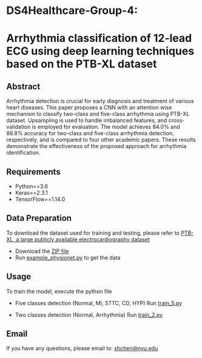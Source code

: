# DS4Healthcare-Group-4: 
# Arrhythmia classification of 12-lead ECG using deep learning techniques based on the PTB-XL dataset

## Abstract
Arrhythmia detection is crucial for early diagnosis and treatment of various heart diseases. This paper proposes a CNN with an attention wise mechanism to classify two-class and five-class arrhythmia using PTB-XL dataset. Upsampling is used to handle imbalanced features, and cross-validation is employed for evaluation. The model achieves 84.0% and 88.8% accuracy for two-class and five-class arrhythmia detection, respectively, and is compared to four other academic papers. These results demonstrate the effectiveness of the proposed approach for arrhythmia identification.

<!-- ![img](https://github.com/Bettycxh/DS4Healthcare-Group-4/blob/main/architecture.png) -->


## Requirements
- Python==3.6
- Keras==2.3.1
- TensorFlow==1.14.0

## Data Preparation
To download the dataset used for training and testing, please refer to [PTB-XL, a large publicly available electrocardiography dataset](https://physionet.org/content/ptb-xl/1.0.1/)

- Download the [ZIP file](https://physionet.org/static/published-projects/ptb-xl/ptb-xl-a-large-publicly-available-electrocardiography-dataset-1.0.1.zip)
- Run [example_physionet.py](https://physionet.org/content/ptb-xl/1.0.1/example_physionet.py) to get the data

## Usage
To train the model, execute the python file

- Five classes detection (Normal, MI, STTC, CD, HYP)
  Run [train_5.py](https://github.com/Bettycxh/DS4Healthcare-Group-4/blob/main/train_5.py)

- Two classes detection (Normal, Arrhythmia)
  Run [train_2.py](https://github.com/Bettycxh/DS4Healthcare-Group-4/blob/main/train_2.py)

## Email
If you have any questions, please email to: [xhchen@nyu.edu](mailto:xhchen@nyu.edu)
